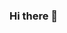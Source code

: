 ### Hi there 👋

<!--
**fakf/fakf** is a ✨ _special_ ✨ repository because its `README.md` (this file) appears on your GitHub profile.

Here are some ideas to get you started:

- 🔭 I’m currently working on ...
- 🌱 I’m currently learning ...

<a href="https://app.daily.dev/boochan"><img src="https://api.daily.dev/devcards/d7dbb9583f7d4a1abf6c4b229b04cac5.png?r=8rv" width="400" alt="Frederico Carvalho's Dev Card"/></a>

-->
